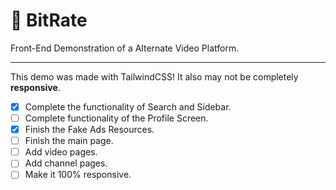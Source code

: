 # 🔶 BitRate 
Front-End Demonstration of a Alternate Video Platform.

<hr>

This demo was made with TailwindCSS! It also may not be completely <b>responsive</b>.

- [x] Complete the functionality of Search and Sidebar.
- [ ] Complete functionality of the Profile Screen.
- [x] Finish the Fake Ads Resources.
- [ ] Finish the main page.
- [ ] Add video pages.
- [ ] Add channel pages.
- [ ] Make it 100% responsive.
